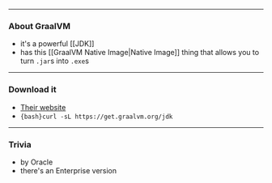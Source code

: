
---

### About GraalVM

- it's a powerful [[JDK]]
- has this [[GraalVM Native Image|Native Image]] thing that allows you to turn `.jar`s into `.exe`s

---

### Download it

- [Their website](https://www.graalvm.org/downloads-cpu/)
- `{bash}curl -sL https://get.graalvm.org/jdk`

---

### Trivia

- by Oracle
- there's an Enterprise version